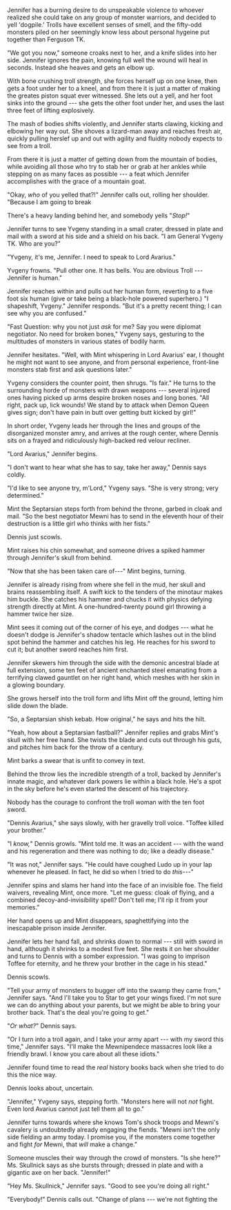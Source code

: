 Jennifer has a burning desire to do unspeakable violence to whoever realized she could take on any group of
monster warriors, and
decided to yell 'dogpile.' Trolls have excellent senses of smell, and the fifty-odd monsters piled on her seemingly
know less about personal hygeine put together than Ferguson TK.

"We got you now," someone croaks next to her, and a knife slides into her side. Jennifer ignores the pain, knowing
full well the wound will heal in seconds. Instead she heaves and gets an elbow up.

With bone crushing troll strength, she forces herself up on one knee, then gets a foot under her to a kneel, and from
there it is just a matter of making the greates piston squat ever witnessed. She lets out a yell, and her foot sinks
into the ground --- she gets the other foot under her, and uses the last three feet of lifting explosively.

The mash of bodies shifts violently, and Jennifer starts clawing, kicking and elbowing her way out. She shoves
a lizard-man away and reaches fresh air, quickly pulling herslef up and out with agility and fluidity nobody
expects to see from a troll.

From there it is just a matter of getting down from the mountain of bodies, while avoiding all those who try
to stab her or grab at her ankles while stepping on as many faces as possible --- a feat which Jennifer accomplishes
with the grace of a mountain goat.

"Okay, _who_ of you yelled that?!" Jennifer calls out, rolling her shoulder. "Because I am going to break

There's a heavy landing behind her, and somebody yells "_Stop!_"

Jennifer turns to see Yvgeny standing in a small crater, dressed in plate and mail with a sword at his side and
a shield on his back. "I am General Yvgeny TK. Who are you?"

"Yvgeny, it's me, Jennifer. I need to speak to Lord Avarius."

Yvgeny frowns. "Pull other one. It has bells. You are obvious Troll --- Jennifer is human."

Jennifer reaches within and pulls out her human form, reverting to a five foot six human (give or take
being a black-hole powered superhero.) "I shapeshift, Yvgeny." Jennifer responds. "But it's a pretty
recent thing; I can see why you are confused."

"Fast Question: why you not just _ask_ for me? Say you were diplomat negotiator. No need for broken bones,"
Yvgeny says, gesturing to the multitudes of monsters in various states of bodily harm.

Jennifer hesitates. "Well, with Mint whispering in Lord Avarius' ear, I thought he might not want to see
anyone, and from personal experience, front-line monsters stab first and ask questions later."

Yvgeny considers the counter point, then shrugs. "Is fair." He turns to the surrounding horde of monsters
with drawn weapons --- several injured ones having picked up arms despire broken noses and long bones.
"All right, pack up, lick wounds! We stand by to attack when Demon Queen gives sign; don't have pain in
butt over getting butt kicked by girl!"

In short order, Yvgeny leads her through the lines and groups of the disorganized monster amry, and arrives at the
rough center, where Dennis sits on a frayed and ridiculously high-backed red velour recliner.

"Lord Avarius," Jennifer begins.

"I don't want to hear what she has to say, take her away," Dennis says coldly.

"I'd like to see anyone try, m'Lord," Yvgeny says. "She is very strong; very determined."

Mint the Septarsian steps forth from behind the throne, garbed in cloak and mail. "So the best negotiator Mewni has to
send in the eleventh hour of their destruction is a little girl who thinks with her fists."

Dennis just scowls.

Mint raises his chin somewhat, and someone drives a spiked hammer through Jennifer's skull from behind.

"Now that she has been taken care of---" Mint begins, turning.

Jennifer is already rising from where she fell in the mud, her skull and brains reassembling itself.
A swift kick to the tenders of the minotaur makes him buckle. She catches his hammer and chucks it with
physics defying strength directly at Mint. A one-hundred-twenty pound girl throwing a hammer twice her size.

Mint sees it coming out of the corner of his eye, and dodges --- what he doesn't dodge is Jennifer's shadow tentacle
which lashes out in the blind spot behind the hammer and catches his leg. He reaches for his sword to cut it; but
another sword reaches him first.

Jennifer skewers him through the side with the demonic ancestral blade at full extension, some ten feet of
ancient enchanted steel emanating from a terrifying clawed gauntlet on her right hand, which meshes with her
skin in a glowing boundary.

She grows herself into the troll form and lifts Mint off the ground, letting him slide down the blade.

"So, a Septarsian shish kebab. How original," he says and hits the hilt.

"Yeah, how about a Septarsian fastball?" Jennifer replies and grabs Mint's skull with her free hand. She
twists the blade and cuts out through his guts, and pitches him back for the throw of a century.

Mint barks a swear that is unfit to convey in text.

Behind the throw lies the incredible strength of a troll, backed by Jennifer's innate magic, and whatever
dark powers lie within a black hole. He's a spot in the sky before he's even started the descent of his
trajectory.

Nobody has the courage to confront the troll woman with the ten foot sword.

"Dennis Avarius," she says slowly, with her gravelly troll voice. "Toffee killed your brother."

"I _know,_" Dennis growls. "Mint told me. It was an accident --- with the wand and his regeneration and there
was nothing to do; like a deadly disease."

"It was not," Jennifer says. "He could have coughed Ludo up in your lap whenever he pleased. In fact, he
did so when I tried to do _this_---"

Jennifer spins and slams her hand into the face of an invisible foe. The field waivers, revealing Mint, once
more. "Let me guess: cloak of flying, and a combined decoy-and-invisibility spell? Don't
tell me; I'll rip it from your memories."

Her hand opens up and Mint disappears, spaghettifying into the inescapable prison inside Jennifer.

Jennifer lets her hand fall, and shrinks down to normal --- still with sword in hand,
although it shrinks to a modest five feet. She rests it on her shoulder and turns to Dennis with a
somber expression. "I was going to imprison Toffee for eternity, and he threw your brother in
the cage in his stead."

Dennis scowls.

"Tell your army of monsters to bugger off into the swamp they came from," Jennifer says. "And
I'll take you to Star to get your wings fixed. I'm not sure we can do anything about your parents,
but we might be able to bring your brother back. That's the deal you're going to get."

"_Or what?_" Dennis says.

"Or I turn into a troll again, and I take your army apart --- with my sword this time," Jennifer says.
"I'll make the Mewnipendece massacres look like a friendly brawl. I know you care about all these idiots."

Jennifer found time to read the _real_ history books back when she tried to do this the nice way.

Dennis looks about, uncertain.

"Jennifer," Yvgeny says, stepping forth. "Monsters here will not _not_ fight. Even lord Avarius cannot just
tell them all to go."

Jennifer turns towards where she knows Tom's shock troops and Mewni's cavalery is undoubtedly already
engaging the fiends. "Mewni isn't the only side fielding an army today. I promise you, if the monsters
come together and fight _for_ Mewni, that _will_ make a change."

Someone muscles their way through the crowd of monsters. "Is she here?" Ms. Skullnick says as she bursts
through; dressed in plate and with a gigantic axe on her back. "Jennifer!"

"Hey Ms. Skullnick," Jennifer says. "Good to see you're doing all right."

"Everybody!" Dennis calls out. "Change of plans --- we're not fighting the
